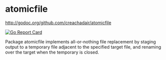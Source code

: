 # atomicfile

http://godoc.org/github.com/creachadair/atomicfile

[![Go Report Card](https://goreportcard.com/badge/github.com/creachadair/atomicfile)](https://goreportcard.com/report/github.com/creachadair/atomicfile)

Package atomicfile implements all-or-nothing file replacement by staging output
to a temporary file adjacent to the specified target file, and renaming over
the target when the temporary is closed.
